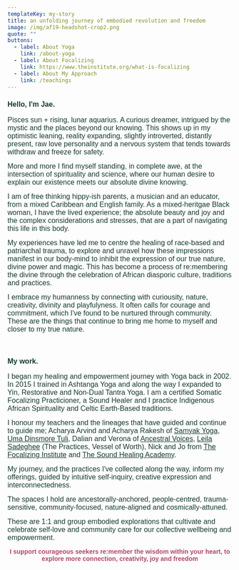 ```yaml
---
templateKey: my-story
title: an unfolding journey of embodied revolution and freedom
image: /img/af19-headshot-crop2.png
quote: ""
buttons:
  - label: About Yoga
    link: /about-yoga
  - label: About Focalizing
    link: https://www.theinstitute.org/what-is-focalizing
  - label: About My Approach
    link: /teachings
---
```

<h3 style="text-align: left;"><span style="font-family: 'trebuchet ms', geneva, sans-serif; font-size: 12pt; color: rgb(23, 58, 46);">Hello, I'm Jae. </span></h3>
<p style="text-align: left;"><span style="color: rgb(23, 58, 46);"><span style="font-family: 'trebuchet ms', geneva, sans-serif; font-size: 12pt;">Pisces sun + rising, lunar aquarius. A curious dreamer, intrigued by the mystic and the places beyond our knowing. T</span><span style="font-size: 12pt; font-family: 'trebuchet ms', geneva, sans-serif;">his shows up in my optimistic leaning, reality expanding, slightly introverted, distantly present, raw love personality and a nervous system that tends towards withdraw and freeze for safety. </span></span></p>
<p style="text-align: left;"><span style="font-size: 12pt; font-family: 'trebuchet ms', geneva, sans-serif; color: rgb(23, 58, 46);">More and more I find myself standing, in complete awe, at the intersection of spirituality and science, where our human desire to explain our existence meets our absolute divine knowing.</span></p>
<p style="text-align: left;"><span style="font-family: 'trebuchet ms', geneva, sans-serif; font-size: 12pt; color: rgb(23, 58, 46);">I am of free thinking hippy-ish parents, a musician and an educator, from a mixed Caribbean and English family. As a mixed-heritgae Black woman, I have the lived experience; the absolute beauty and joy and the complex considerations and stresses, that are a part of navigating this life in this body.&nbsp;</span></p>
<p style="text-align: left;"><span style="font-family: 'trebuchet ms', geneva, sans-serif; font-size: 12pt; color: rgb(23, 58, 46);">My experiences have led me to centre the healing of race-based and patriarchal trauma, to explore and unravel how these impressions manifest in our body-mind to inhibit the expression of our true nature, divine power and magic. This has become a process of re:membering the divine through the celebration of African diasporic culture, traditions and practices.&nbsp;&nbsp;</span></p>
<p style="text-align: left;"><span style="font-family: 'trebuchet ms', geneva, sans-serif; font-size: 12pt; color: rgb(23, 58, 46);">I embrace my humanness by connecting with curiousity, nature, creativity, divinity and playfulyness. It often calls for courage and commitment, which I've found to be nurtured through community. These are the things that continue to bring me home to myself and closer to my true nature.</span></p>
<p style="text-align: left;">&nbsp;</p>
<h3 style="text-align: left;"><span style="font-family: 'trebuchet ms', geneva, sans-serif; font-size: 12pt; color: rgb(23, 58, 46);">My work.</span></h3>
<p style="text-align: left;"><span style="font-family: 'trebuchet ms', geneva, sans-serif; font-size: 12pt; color: rgb(23, 58, 46);">I began my healing and empowerment journey with Yoga back in 2002. In 2015 I trained in Ashtanga Yoga and along the way I expanded to Yin, Restorative and Non-Dual Tantra Yoga. I am a certified Somatic Focalizing Practicioner, a Sound Healer and I practice Indigenous African Spirituality and Celtic Earth-Based traditions.</span></p>
<p style="text-align: left;"><span style="font-family: 'trebuchet ms', geneva, sans-serif; font-size: 12pt; color: rgb(23, 58, 46);">I honour my teachers and the lineages that have guided and continue to guide me; Acharya Arvind and Acharya Rakesh of <a style="color: rgb(23, 58, 46);" href="https://www.samyakyoga.org/" target="_blank" rel="noopener">Samyak Yoga</a>, <a style="color: rgb(23, 58, 46);" href="https://umadinsmoretuli.com/" target="_blank" rel="noopener">Uma Dinsmore Tuli</a>, Dalian and Verona of <a style="color: rgb(23, 58, 46);" href="https://ancestralvoices.co.uk/" target="_blank" rel="noopener">Ancestral Voices</a>, <a style="color: rgb(23, 58, 46);" href="https://www.leilasadeghee.com/" target="_blank" rel="noopener">Leila Sadeghee</a> (The Practices, Vessel of Worth), Nick and Jo from <a style="color: rgb(23, 58, 46);" href="https://www.theinstitute.org/" target="_blank" rel="noopener">The Focalizing Institute</a> and <a style="color: rgb(23, 58, 46);" href="https://www.academyofsoundhealing.com/" target="_blank" rel="noopener">The Sound Healing Academy</a>.</span></p>
<p style="text-align: left;"><span style="font-family: 'trebuchet ms', geneva, sans-serif; font-size: 12pt; color: rgb(23, 58, 46);">My journey, and the practices I've collected along the way, inform my offerings, guided by intuitive self-inquiry, creative expression and interconnectedness.</span></p>
<p style="text-align: left;"><span style="font-family: 'trebuchet ms', geneva, sans-serif; font-size: 12pt; color: rgb(23, 58, 46);">The spaces I hold are ancestorally-anchored, people-centred, trauma-sensitive, community-focused, nature-aligned and cosmically-attuned.</span></p>
<p style="text-align: left;"><span style="font-family: 'trebuchet ms', geneva, sans-serif; font-size: 12pt; color: rgb(23, 58, 46);">These are 1:1 and group embodied explorations that cultivate and celebrate self-love and community care for our collective wellbeing and empowerment.</span></p>
<p style="text-align: center;"><span style="font-family: 'trebuchet ms', geneva, sans-serif;"><strong><span style="color: rgb(176, 70, 100);">I support courageous seekers re:member the wisdom within your heart, to explore more connection, creativity, joy and freedom</span></strong></span></p>